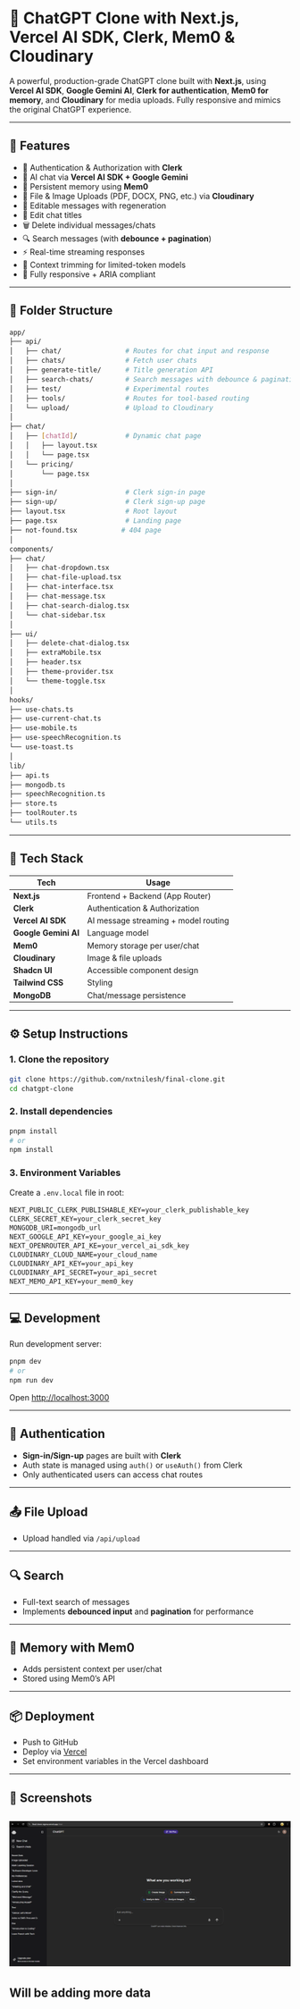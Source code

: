 # 🧠 ChatGPT Clone with Next.js, Vercel AI SDK, Clerk, Mem0 & Cloudinary

A powerful, production-grade ChatGPT clone built with **Next.js**, using **Vercel AI SDK**, **Google Gemini AI**, **Clerk for authentication**, **Mem0 for memory**, and **Cloudinary** for media uploads. Fully responsive and mimics the original ChatGPT experience.

---

## 🚀 Features

- 🔐 Authentication & Authorization with **Clerk**
- 🤖 AI chat via **Vercel AI SDK + Google Gemini**
- 💾 Persistent memory using **Mem0**
- 📁 File & Image Uploads (PDF, DOCX, PNG, etc.) via **Cloudinary**
- 💬 Editable messages with regeneration
- 📝 Edit chat titles
- 🗑️ Delete individual messages/chats
- 🔍 Search messages (with **debounce + pagination**)
- ⚡ Real-time streaming responses
- 🧠 Context trimming for limited-token models
- 📱 Fully responsive + ARIA compliant

---

## 🧱 Folder Structure

```bash
app/
├── api/
│   ├── chat/                # Routes for chat input and response
│   ├── chats/               # Fetch user chats
│   ├── generate-title/      # Title generation API
│   ├── search-chats/        # Search messages with debounce & pagination
│   ├── test/                # Experimental routes
│   ├── tools/               # Routes for tool-based routing
│   └── upload/              # Upload to Cloudinary
│
├── chat/
│   ├── [chatId]/            # Dynamic chat page
│   │   ├── layout.tsx
│   │   └── page.tsx
│   └── pricing/
│       └── page.tsx
│
├── sign-in/                 # Clerk sign-in page
├── sign-up/                 # Clerk sign-up page
├── layout.tsx               # Root layout
├── page.tsx                 # Landing page
├── not-found.tsx           # 404 page
│
components/
├── chat/
│   ├── chat-dropdown.tsx
│   ├── chat-file-upload.tsx
│   ├── chat-interface.tsx
│   ├── chat-message.tsx
│   ├── chat-search-dialog.tsx
│   └── chat-sidebar.tsx
│
├── ui/
│   ├── delete-chat-dialog.tsx
│   ├── extraMobile.tsx
│   ├── header.tsx
│   ├── theme-provider.tsx
│   └── theme-toggle.tsx
│
hooks/
├── use-chats.ts
├── use-current-chat.ts
├── use-mobile.ts
├── use-speechRecognition.ts
└── use-toast.ts
│
lib/
├── api.ts
├── mongodb.ts
├── speechRecognition.ts
├── store.ts
├── toolRouter.ts
└── utils.ts
```

---

## 🧪 Tech Stack

| Tech               | Usage                                |
|--------------------|----------------------------------------|
| **Next.js**         | Frontend + Backend (App Router)       |
| **Clerk**           | Authentication & Authorization        |
| **Vercel AI SDK**   | AI message streaming + model routing  |
| **Google Gemini AI**| Language model                        |
| **Mem0**            | Memory storage per user/chat          |
| **Cloudinary**      | Image & file uploads                  |
| **Shadcn UI**       | Accessible component design           |
| **Tailwind CSS**    | Styling                               |
| **MongoDB**         | Chat/message persistence              |

---

## ⚙️ Setup Instructions

### 1. Clone the repository

```bash
git clone https://github.com/nxtnilesh/final-clone.git
cd chatgpt-clone
```

### 2. Install dependencies

```bash
pnpm install
# or
npm install
```

### 3. Environment Variables

Create a `.env.local` file in root:

```env
NEXT_PUBLIC_CLERK_PUBLISHABLE_KEY=your_clerk_publishable_key
CLERK_SECRET_KEY=your_clerk_secret_key
MONGODB_URI=mongodb_url
NEXT_GOOGLE_API_KEY=your_google_ai_key
NEXT_OPENROUTER_API_KE=your_vercel_ai_sdk_key
CLOUDINARY_CLOUD_NAME=your_cloud_name
CLOUDINARY_API_KEY=your_api_key
CLOUDINARY_API_SECRET=your_api_secret
NEXT_MEMO_API_KEY=your_mem0_key
```

---

## 💻 Development

Run development server:

```bash
pnpm dev
# or
npm run dev
```

Open [http://localhost:3000](http://localhost:3000)

---

## 🔐 Authentication

- **Sign-in/Sign-up** pages are built with **Clerk**
- Auth state is managed using `auth()` or `useAuth()` from Clerk
- Only authenticated users can access chat routes

---

## 📤 File Upload

- Upload handled via `/api/upload`
---

## 🔍 Search

- Full-text search of messages
- Implements **debounced input** and **pagination** for performance

---

## 🧠 Memory with Mem0

- Adds persistent context per user/chat
- Stored using Mem0’s API

---

## 📦 Deployment

- Push to GitHub
- Deploy via [Vercel](https://vercel.com/)
- Set environment variables in the Vercel dashboard

---

## 📸 Screenshots

![alt text](./public/image.png)
---

## Will be adding more data
